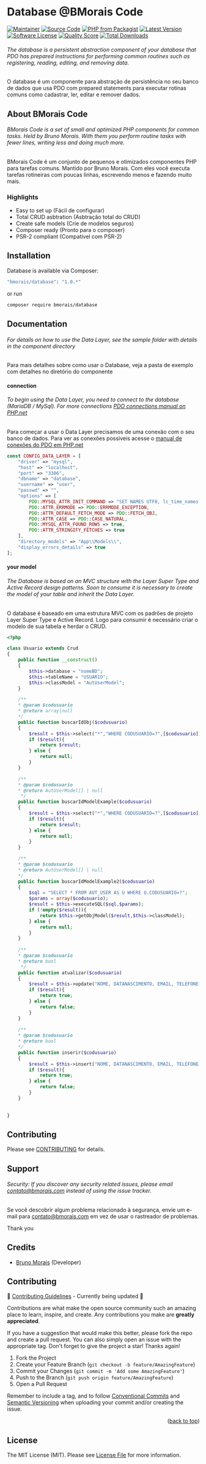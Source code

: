# Database @BMorais Code

[![Maintainer](http://img.shields.io/badge/maintainer-@brunobmorais-blue.svg?style=flat-square)](https://linkedin.com/in/brunobmorais)
[![Source Code](http://img.shields.io/badge/source-bmorais/database-blue.svg?style=flat-square)](https://github.com/brunobmorais/php-database)
[![PHP from Packagist](https://img.shields.io/packagist/php-v/bmorais/database.svg?style=flat-square)](https://packagist.org/packages/bmorais/database)
[![Latest Version](https://img.shields.io/github/release/brunobmorais/php-database.svg?style=flat-square)](https://github.com/brunobmorais/php-database/releases)
[![Software License](https://img.shields.io/badge/license-MIT-brightgreen.svg?style=flat-square)](LICENSE)
[![Quality Score](https://img.shields.io/scrutinizer/g/brunobmorais/php-database.svg?style=flat-square)](https://scrutinizer-ci.com/g/brunobmorais/php-database)
[![Total Downloads](https://img.shields.io/packagist/dt/bmorais/database.svg?style=flat-square)](https://packagist.org/packages/bmorais/database)

###### The database is a persistent abstraction component of your database that PDO has prepared instructions for performing common routines such as registering, reading, editing, and removing data.

O database é um componente para abstração de persistência no seu banco de dados que usa PDO com prepared statements
para executar rotinas comuns como cadastrar, ler, editar e remover dados.

## About BMorais Code

###### BMorais Code is a set of small and optimized PHP components for common tasks. Held by Bruno Morais. With them you perform routine tasks with fewer lines, writing less and doing much more.

BMorais Code é um conjunto de pequenos e otimizados componentes PHP para tarefas comuns. Mantido por Bruno Morais. Com eles você executa tarefas rotineiras com poucas linhas, escrevendo menos e fazendo muito mais.

### Highlights

- Easy to set up (Fácil de configurar)
- Total CRUD asbtration (Asbtração total do CRUD)
- Create safe models (Crie de modelos seguros)
- Composer ready (Pronto para o composer)
- PSR-2 compliant (Compatível com PSR-2)

## Installation

Database is available via Composer:

```bash
"bmorais/database": "1.0.*"
```

or run

```bash
composer require bmorais/database
```

## Documentation

###### For details on how to use the Data Layer, see the sample folder with details in the component directory

Para mais detalhes sobre como usar o Database, veja a pasta de exemplo com detalhes no diretório do componente

#### connection

###### To begin using the Data Layer, you need to connect to the database (MariaDB / MySql). For more connections [PDO connections manual on PHP.net](https://www.php.net/manual/pt_BR/pdo.drivers.php)

Para começar a usar o Data Layer precisamos de uma conexão com o seu banco de dados. Para ver as conexões possíveis
acesse o [manual de conexões do PDO em PHP.net](https://www.php.net/manual/pt_BR/pdo.drivers.php)

```php
const CONFIG_DATA_LAYER = [
    "driver" => "mysql",
    "host" => "localhost",
    "port" => "3306",
    "dbname" => "database",
    "username" => "user",
    "passwd" => "",
    "options" => [
        PDO::MYSQL_ATTR_INIT_COMMAND => "SET NAMES UTF8, lc_time_names = 'pt_BR'",
        PDO::ATTR_ERRMODE => PDO::ERRMODE_EXCEPTION,
        PDO::ATTR_DEFAULT_FETCH_MODE => PDO::FETCH_OBJ,
        PDO::ATTR_CASE => PDO::CASE_NATURAL,
        PDO::MYSQL_ATTR_FOUND_ROWS => true,
        PDO::ATTR_STRINGIFY_FETCHES => true
    ],
    "directory_models" => "App\\Models\\",
    "display_errors_details" => true
];
```

#### your model

###### The Database is based on an MVC structure with the Layer Super Type and Active Record design patterns. Soon to consume it is necessary to create the model of your table and inherit the Data Layer.

O database é baseado em uma estrutura MVC com os padrões de projeto Layer Super Type e Active Record. Logo para
consumir é necessário criar o modelo de sua tabela e herdar o CRUD.

```php
<?php

class Usuario extends Crud
{
    public function __construct()
    {
        $this->database = "nomeBD";
        $this->tableName = "USUARIO";
        $this->classModel = "AutUserModel";
    }

    /**
    * @param $codusuario
    * @return array|null
    */
    public function buscarIdObj($codusuario)
    {
        $result = $this->select("*","WHERE CODUSUARIO=?",[$codusuario]);
        if ($result){
            return $result;
        } else {
            return null;
        }
    }

    /**
    * @param $codusuario
    * @return AutUserModel[] | null
     */
    public function buscarIdModelExample($codusuario)
    {
        $result = $this->select("*","WHERE CODUSUARIO=?",[$codusuario], true);
        if ($result){
            return $result;
        } else {
            return null;
        }
    }

    /**
    * @param $codusuario
    * @return AutUserModel[] | null
    */
    public function buscarIdModelExample2($codusuario)
    {
        $sql = "SELECT * FROM AUT_USER AS U WHERE U.CODUSUARIO=?";
        $params = array($codusuario);
        $result = $this->executeSQL($sql,$params);
        if (!empty($result)){
            return $this->getObjModel($result,$this->classModel);
        } else {
            return null;
        }
    }
    
    /**
    * @param $codusuario
    * @return bool
     */
    public function atualizar($codusuario)
    {
        $result = $this->update("NOME, DATANASCIMENTO, EMAIL, TELEFONE, OBS", array($nome, $datanascimento, $email, $telefone, $obs, $codAluno), "CODALUNO=?");
        if ($result){
            return true;
        } else {
            return false;
        }
    }
    
    /**
    * @param $codusuario
    * @return bool
    */
    public function inserir($codusuario)
    {
        $result = $this->insert("NOME, DATANASCIMENTO, EMAIL, TELEFONE, OBS", array($nome, $datanascimento, $email, $telefone, $obs));
        if ($result){
            return true;
        } else {
            return false;
        }
    }
    
    
}
```

## Contributing

Please see [CONTRIBUTING](https://github.com/brunobmorais/database/blob/master/CONTRIBUTING.md) for details.

## Support

###### Security: If you discover any security related issues, please email contato@bmorais.com instead of using the issue tracker.

Se você descobrir algum problema relacionado à segurança, envie um e-mail para contato@bmorais.com em vez de usar o
rastreador de problemas.

Thank you

## Credits

- [Bruno Morais](https://github.com/brunobmorais) (Developer)

<!-- CONTRIBUTING -->
## Contributing

🚧 [Contributing Guidelines](https://github.com/angular/angular/blob/main/CONTRIBUTING.md) - Currently being updated 🚧

Contributions are what make the open source community such an amazing place to learn, inspire, and create. Any contributions you make are **greatly appreciated**.

If you have a suggestion that would make this better, please fork the repo and create a pull request. You can also simply open an issue with the appropriate tag.
Don't forget to give the project a star! Thanks again!

1. Fork the Project
2. Create your Feature Branch (`git checkout -b feature/AmazingFeature`)
3. Commit your Changes (`git commit -m 'Add some AmazingFeature'`)
4. Push to the Branch (`git push origin feature/AmazingFeature`)
5. Open a Pull Request

Remember to include a tag, and to follow [Conventional Commits](https://www.conventionalcommits.org/en/v1.0.0/) and [Semantic Versioning](https://semver.org/) when uploading your commit and/or creating the issue.

<p align="right">(<a href="#readme-top">back to top</a>)</p>

## License

The MIT License (MIT). Please see [License File](https://github.com/brunobmorais/database/blob/master/LICENSE) for more
information.